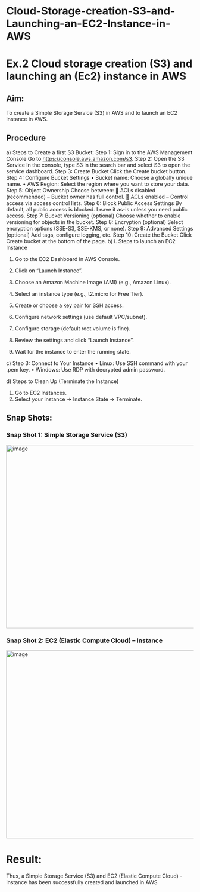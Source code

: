 # Cloud-Storage-creation-S3-and-Launching-an-EC2-Instance-in-AWS
# Ex.2 Cloud storage creation (S3) and launching an (Ec2) instance in AWS
## Aim:
To create a Simple Storage Service (S3) in AWS and to launch an EC2 instance in AWS. 
## Procedure
a)	Steps to Create a first S3 Bucket:
Step 1: Sign in to the AWS Management Console
Go to https://console.aws.amazon.com/s3.
Step 2: Open the S3 Service
In the console, type S3 in the search bar and select S3 to open the service dashboard.
Step 3: Create Bucket
Click the Create bucket button.
Step 4: Configure Bucket Settings
•	Bucket name: Choose a globally unique name.
•	AWS Region: Select the region where you want to store your data.
Step 5: Object Ownership
Choose between:
	ACLs disabled (recommended) – Bucket owner has full control.
	ACLs enabled – Control access via access control lists.
Step 6: Block Public Access Settings
By default, all public access is blocked. Leave it as-is unless you need public access.
Step 7: Bucket Versioning (optional)
Choose whether to enable versioning for objects in the bucket.
Step 8: Encryption (optional)
Select encryption options (SSE-S3, SSE-KMS, or none).
Step 9: Advanced Settings (optional)
Add tags, configure logging, etc.
Step 10: Create the Bucket
Click Create bucket at the bottom of the page.
b)	i. Steps to launch an EC2 Instance
1.	Go to the EC2 Dashboard in AWS Console.
2.	Click on “Launch Instance”.
3.	Choose an Amazon Machine Image (AMI) (e.g., Amazon Linux).
4.	Select an instance type (e.g., t2.micro for Free Tier).

5.	Create or choose a key pair for SSH access.
6.	Configure network settings (use default VPC/subnet).
7.	Configure storage (default root volume is fine).
8.	Review the settings and click “Launch Instance”.
9.	Wait for the instance to enter the running state.

c)	Step 3: Connect to Your Instance
•	Linux: Use SSH command with your .pem key.
•	Windows: Use RDP with decrypted admin password.

d)	Steps to Clean Up (Terminate the Instance)
1.	Go to EC2 Instances.
2.	Select your instance → Instance State → Terminate.


## Snap Shots:
 

### Snap Shot 1: Simple Storage Service (S3)
<img width="928" height="491" alt="image" src="https://github.com/user-attachments/assets/be625962-94fe-4aa8-ba05-d77fdbcc2891" />

 

### Snap Shot 2:  EC2 (Elastic Compute Cloud) – Instance

<img width="883" height="504" alt="image" src="https://github.com/user-attachments/assets/3d9413da-579d-41d3-bcc0-4a466303ddb1" />





# Result:
Thus, a Simple Storage Service (S3) and EC2 (Elastic Compute Cloud) - instance has been successfully created and launched in AWS
 
